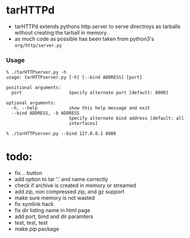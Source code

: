 # tarHTTPd
* tarHTTPd extends pythons http.server to serve directroys as tarballs without creating the tarball in memory.
* as much code as possible has been taken from python3's `org/http/server.py`

### Usage
```
% ./tarHTTPserver.py -h
usage: tarHTTPserver.py [-h] [--bind ADDRESS] [port]

positional arguments:
  port                  Specify alternate port [default: 8000]

optional arguments:
  -h, --help            show this help message and exit
  --bind ADDRESS, -b ADDRESS
                        Specify alternate bind address [default: all
                        interfaces]
```

```
% ./tarHTTPserver.py --bind 127.0.0.1 8080
```


# todo:
* fix .. button
* add option to tar '.' and name correctly
* check if archive is created in memory or streamed
* add zip, non compressed zip, and gz support
* make sure memory is not wasted
* fix symlink hack
* fix dir listing name in html page
* add port, bind and dir paramters
* test, test, test
* make pip package

